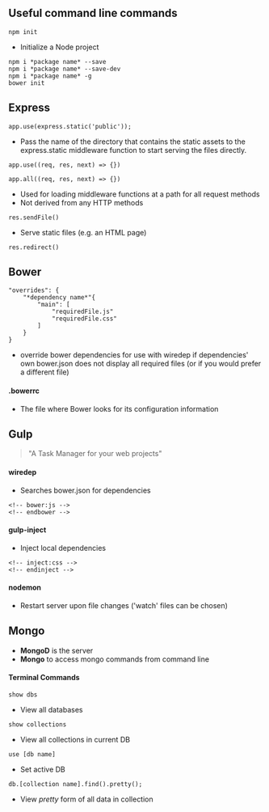 ## Useful command line commands
`npm init`  
- Initialize a Node project

`npm i *package name* --save`  
`npm i *package name* --save-dev`  
`npm i *package name* -g`  
`bower init`  

##  Express
`app.use(express.static('public'));`
- Pass the name of the directory that contains the static assets to the express.static middleware function to start serving the files directly.

`app.use((req, res, next) => {})`  

`app.all((req, res, next) => {})`  
- Used for loading middleware functions at a path for all request methods
- Not derived from any HTTP methods  

`res.sendFile()`  
- Serve static files (e.g. an HTML page)

`res.redirect()`

## Bower
```
"overrides": {
    "*dependency name*"{
        "main": [
            "requiredFile.js"
            "requiredFile.css"
        ]
    }
}
```
- override bower dependencies for use with wiredep if dependencies' own bower.json does not display all required files (or if you would prefer a different file)


#### .bowerrc
- The file where Bower looks for its configuration information

## Gulp
> "A Task Manager for your web projects"

#### wiredep
- Searches bower.json for dependencies  
```
<!-- bower:js -->  
<!-- endbower -->
```

#### gulp-inject
- Inject local dependencies
```
<!-- inject:css -->  
<!-- endinject -->
```

#### nodemon
- Restart server upon file changes ('watch' files can be chosen)

## Mongo
- **MongoD** is the server
- **Mongo** to access mongo commands from command line  

#### Terminal Commands
`show dbs`
- View all databases  

`show collections`
- View all collections in current DB  

`use [db name]`
- Set active DB  

`db.[collection name].find().pretty();`
- View *pretty* form of all data in collection
